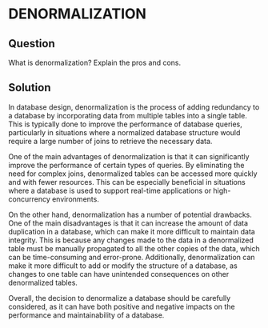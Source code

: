 # DENORMALIZATION

## Question

What is denormalization? Explain the pros and cons.

## Solution

In database design, denormalization is the process of adding redundancy to a
database by incorporating data from multiple tables into a single table. This is
typically done to improve the performance of database queries, particularly in
situations where a normalized database structure would require a large number of
joins to retrieve the necessary data.

One of the main advantages of denormalization is that it can significantly
improve the performance of certain types of queries. By eliminating the need for
complex joins, denormalized tables can be accessed more quickly and with fewer
resources. This can be especially beneficial in situations where a database is
used to support real-time applications or high-concurrency environments.

On the other hand, denormalization has a number of potential drawbacks. One of
the main disadvantages is that it can increase the amount of data duplication in
a database, which can make it more difficult to maintain data integrity. This is
because any changes made to the data in a denormalized table must be manually
propagated to all the other copies of the data, which can be time-consuming and
error-prone. Additionally, denormalization can make it more difficult to add or
modify the structure of a database, as changes to one table can have unintended
consequences on other denormalized tables.

Overall, the decision to denormalize a database should be carefully considered,
as it can have both positive and negative impacts on the performance and
maintainability of a database.
